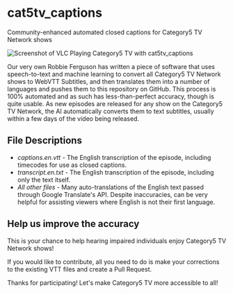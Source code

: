# cat5tv_captions
Community-enhanced automated closed captions for Category5 TV Network shows

![Screenshot of VLC Playing Category5 TV with cat5tv_captions](assets/cat5tv_captions.png?raw=true)

Our very own Robbie Ferguson has written a piece of software that uses speech-to-text and machine learning to convert all Category5 TV Network shows to WebVTT Subtitles, and then translates them into a number of languages and pushes them to this repository on GitHub. This process is 100% automated and as such has less-than-perfect accuracy, though is quite usable. As new episodes are released for any show on the Category5 TV Network, the AI automatically converts them to text subtitles, usually within a few days of the video being released.

## File Descriptions
- *captions.en.vtt* - The English transcription of the episode, including timecodes for use as closed captions.
- *transcript.en.txt* - The English transcription of the episode, including only the text itself.
- *All other files* - Many auto-translations of the English text passed through Google Translate's API. Despite inaccuracies, can be very helpful for assisting viewers where English is not their first language.

## Help us improve the accuracy

This is your chance to help hearing impaired individuals enjoy Category5 TV Network shows!

If you would like to contribute, all you need to do is make your corrections to the existing VTT files and create a Pull Request.

Thanks for participating! Let's make Category5 TV more accessible to all!
